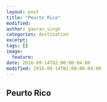 ```yaml
---
layout: post
title: "Peurto Rico"
modified:
author: gaurav_singh
categories: destination
excerpt:
tags: []
image:
  feature:
date: 2016-09-14T02:00:00-04:00
modified: 2016-09-14T02:00:00-04:00
---
```


## Peurto Rico